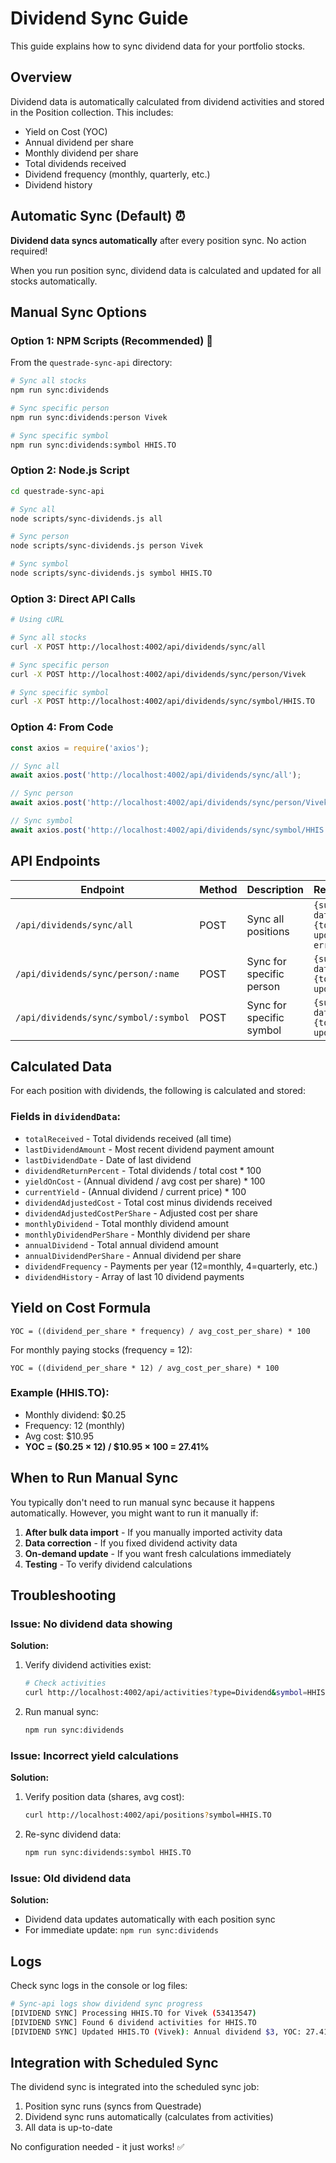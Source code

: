 # Dividend Sync Guide

This guide explains how to sync dividend data for your portfolio stocks.

## Overview

Dividend data is automatically calculated from dividend activities and stored in the Position collection. This includes:
- Yield on Cost (YOC)
- Annual dividend per share
- Monthly dividend per share
- Total dividends received
- Dividend frequency (monthly, quarterly, etc.)
- Dividend history

## Automatic Sync (Default) ⏰

**Dividend data syncs automatically** after every position sync. No action required!

When you run position sync, dividend data is calculated and updated for all stocks automatically.

## Manual Sync Options

### Option 1: NPM Scripts (Recommended) 🚀

From the `questrade-sync-api` directory:

```bash
# Sync all stocks
npm run sync:dividends

# Sync specific person
npm run sync:dividends:person Vivek

# Sync specific symbol
npm run sync:dividends:symbol HHIS.TO
```

### Option 2: Node.js Script

```bash
cd questrade-sync-api

# Sync all
node scripts/sync-dividends.js all

# Sync person
node scripts/sync-dividends.js person Vivek

# Sync symbol
node scripts/sync-dividends.js symbol HHIS.TO
```

### Option 3: Direct API Calls

```bash
# Using cURL

# Sync all stocks
curl -X POST http://localhost:4002/api/dividends/sync/all

# Sync specific person
curl -X POST http://localhost:4002/api/dividends/sync/person/Vivek

# Sync specific symbol
curl -X POST http://localhost:4002/api/dividends/sync/symbol/HHIS.TO
```

### Option 4: From Code

```javascript
const axios = require('axios');

// Sync all
await axios.post('http://localhost:4002/api/dividends/sync/all');

// Sync person
await axios.post('http://localhost:4002/api/dividends/sync/person/Vivek');

// Sync symbol
await axios.post('http://localhost:4002/api/dividends/sync/symbol/HHIS.TO');
```

## API Endpoints

| Endpoint | Method | Description | Response |
|----------|--------|-------------|----------|
| `/api/dividends/sync/all` | POST | Sync all positions | `{success, data: {total, updated, errors}}` |
| `/api/dividends/sync/person/:name` | POST | Sync for specific person | `{success, data: {total, updated}}` |
| `/api/dividends/sync/symbol/:symbol` | POST | Sync for specific symbol | `{success, data: {total, updated}}` |

## Calculated Data

For each position with dividends, the following is calculated and stored:

### Fields in `dividendData`:
- `totalReceived` - Total dividends received (all time)
- `lastDividendAmount` - Most recent dividend payment amount
- `lastDividendDate` - Date of last dividend
- `dividendReturnPercent` - Total dividends / total cost * 100
- `yieldOnCost` - (Annual dividend / avg cost per share) * 100
- `currentYield` - (Annual dividend / current price) * 100
- `dividendAdjustedCost` - Total cost minus dividends received
- `dividendAdjustedCostPerShare` - Adjusted cost per share
- `monthlyDividend` - Total monthly dividend amount
- `monthlyDividendPerShare` - Monthly dividend per share
- `annualDividend` - Total annual dividend amount
- `annualDividendPerShare` - Annual dividend per share
- `dividendFrequency` - Payments per year (12=monthly, 4=quarterly, etc.)
- `dividendHistory` - Array of last 10 dividend payments

## Yield on Cost Formula

```
YOC = ((dividend_per_share * frequency) / avg_cost_per_share) * 100
```

For monthly paying stocks (frequency = 12):
```
YOC = ((dividend_per_share * 12) / avg_cost_per_share) * 100
```

### Example (HHIS.TO):
- Monthly dividend: $0.25
- Frequency: 12 (monthly)
- Avg cost: $10.95
- **YOC = ($0.25 × 12) / $10.95 × 100 = 27.41%**

## When to Run Manual Sync

You typically don't need to run manual sync because it happens automatically. However, you might want to run it manually if:

1. **After bulk data import** - If you manually imported activity data
2. **Data correction** - If you fixed dividend activity data
3. **On-demand update** - If you want fresh calculations immediately
4. **Testing** - To verify dividend calculations

## Troubleshooting

### Issue: No dividend data showing

**Solution:**
1. Verify dividend activities exist:
   ```bash
   # Check activities
   curl http://localhost:4002/api/activities?type=Dividend&symbol=HHIS.TO
   ```
2. Run manual sync:
   ```bash
   npm run sync:dividends
   ```

### Issue: Incorrect yield calculations

**Solution:**
1. Verify position data (shares, avg cost):
   ```bash
   curl http://localhost:4002/api/positions?symbol=HHIS.TO
   ```
2. Re-sync dividend data:
   ```bash
   npm run sync:dividends:symbol HHIS.TO
   ```

### Issue: Old dividend data

**Solution:**
- Dividend data updates automatically with each position sync
- For immediate update: `npm run sync:dividends`

## Logs

Check sync logs in the console or log files:
```bash
# Sync-api logs show dividend sync progress
[DIVIDEND SYNC] Processing HHIS.TO for Vivek (53413547)
[DIVIDEND SYNC] Found 6 dividend activities for HHIS.TO
[DIVIDEND SYNC] Updated HHIS.TO (Vivek): Annual dividend $3, YOC: 27.41%
```

## Integration with Scheduled Sync

The dividend sync is integrated into the scheduled sync job:
1. Position sync runs (syncs from Questrade)
2. Dividend sync runs automatically (calculates from activities)
3. All data is up-to-date

No configuration needed - it just works! ✅
